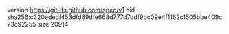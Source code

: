 version https://git-lfs.github.com/spec/v1
oid sha256:c320ededf453dfd89dfe668d777d7ddf9bc09e4f1162c1505bbe409c73c92255
size 20914
